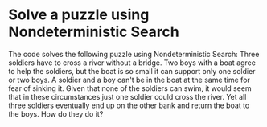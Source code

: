 # Solve a puzzle using Nondeterministic Search
The code solves the following puzzle using Nondeterministic Search: 
Three soldiers have to cross a river without a bridge. Two boys with a boat agree to help the soldiers, but the boat is so small it can support only one soldier or two boys. A soldier and a boy can't be in the boat at the same time for fear of sinking it. Given that none of the soldiers can swim, it would seem that in these circumstances just one soldier could cross the river. Yet all three soldiers eventually end up on the other bank and return the boat to the boys. How do they do it?
